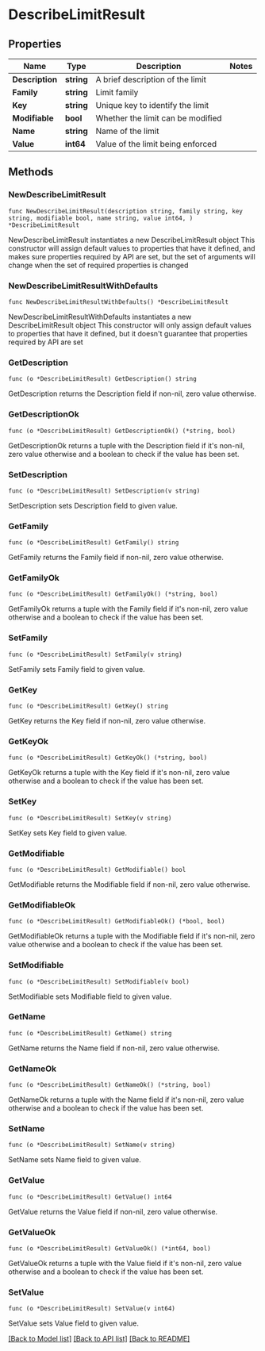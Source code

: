 # DescribeLimitResult

## Properties

Name | Type | Description | Notes
------------ | ------------- | ------------- | -------------
**Description** | **string** | A brief description of the limit | 
**Family** | **string** | Limit family | 
**Key** | **string** | Unique key to identify the limit | 
**Modifiable** | **bool** | Whether the limit can be modified | 
**Name** | **string** | Name of the limit | 
**Value** | **int64** | Value of the limit being enforced | 

## Methods

### NewDescribeLimitResult

`func NewDescribeLimitResult(description string, family string, key string, modifiable bool, name string, value int64, ) *DescribeLimitResult`

NewDescribeLimitResult instantiates a new DescribeLimitResult object
This constructor will assign default values to properties that have it defined,
and makes sure properties required by API are set, but the set of arguments
will change when the set of required properties is changed

### NewDescribeLimitResultWithDefaults

`func NewDescribeLimitResultWithDefaults() *DescribeLimitResult`

NewDescribeLimitResultWithDefaults instantiates a new DescribeLimitResult object
This constructor will only assign default values to properties that have it defined,
but it doesn't guarantee that properties required by API are set

### GetDescription

`func (o *DescribeLimitResult) GetDescription() string`

GetDescription returns the Description field if non-nil, zero value otherwise.

### GetDescriptionOk

`func (o *DescribeLimitResult) GetDescriptionOk() (*string, bool)`

GetDescriptionOk returns a tuple with the Description field if it's non-nil, zero value otherwise
and a boolean to check if the value has been set.

### SetDescription

`func (o *DescribeLimitResult) SetDescription(v string)`

SetDescription sets Description field to given value.


### GetFamily

`func (o *DescribeLimitResult) GetFamily() string`

GetFamily returns the Family field if non-nil, zero value otherwise.

### GetFamilyOk

`func (o *DescribeLimitResult) GetFamilyOk() (*string, bool)`

GetFamilyOk returns a tuple with the Family field if it's non-nil, zero value otherwise
and a boolean to check if the value has been set.

### SetFamily

`func (o *DescribeLimitResult) SetFamily(v string)`

SetFamily sets Family field to given value.


### GetKey

`func (o *DescribeLimitResult) GetKey() string`

GetKey returns the Key field if non-nil, zero value otherwise.

### GetKeyOk

`func (o *DescribeLimitResult) GetKeyOk() (*string, bool)`

GetKeyOk returns a tuple with the Key field if it's non-nil, zero value otherwise
and a boolean to check if the value has been set.

### SetKey

`func (o *DescribeLimitResult) SetKey(v string)`

SetKey sets Key field to given value.


### GetModifiable

`func (o *DescribeLimitResult) GetModifiable() bool`

GetModifiable returns the Modifiable field if non-nil, zero value otherwise.

### GetModifiableOk

`func (o *DescribeLimitResult) GetModifiableOk() (*bool, bool)`

GetModifiableOk returns a tuple with the Modifiable field if it's non-nil, zero value otherwise
and a boolean to check if the value has been set.

### SetModifiable

`func (o *DescribeLimitResult) SetModifiable(v bool)`

SetModifiable sets Modifiable field to given value.


### GetName

`func (o *DescribeLimitResult) GetName() string`

GetName returns the Name field if non-nil, zero value otherwise.

### GetNameOk

`func (o *DescribeLimitResult) GetNameOk() (*string, bool)`

GetNameOk returns a tuple with the Name field if it's non-nil, zero value otherwise
and a boolean to check if the value has been set.

### SetName

`func (o *DescribeLimitResult) SetName(v string)`

SetName sets Name field to given value.


### GetValue

`func (o *DescribeLimitResult) GetValue() int64`

GetValue returns the Value field if non-nil, zero value otherwise.

### GetValueOk

`func (o *DescribeLimitResult) GetValueOk() (*int64, bool)`

GetValueOk returns a tuple with the Value field if it's non-nil, zero value otherwise
and a boolean to check if the value has been set.

### SetValue

`func (o *DescribeLimitResult) SetValue(v int64)`

SetValue sets Value field to given value.



[[Back to Model list]](../README.md#documentation-for-models) [[Back to API list]](../README.md#documentation-for-api-endpoints) [[Back to README]](../README.md)


